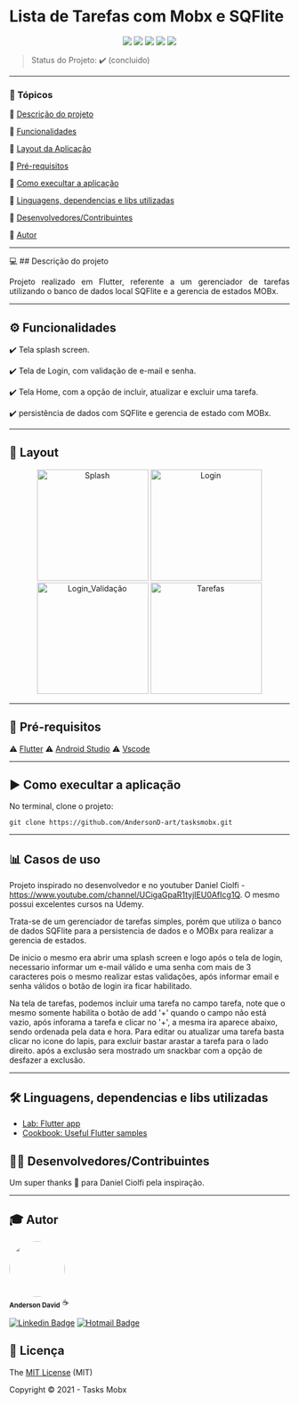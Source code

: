 <h1>Lista de Tarefas com Mobx e SQFlite</h1> 

<p align="center">
  <img src="https://img.shields.io/static/v1?label=dart&message=language&color=blue&style=for-the-badge&logo=DART"/>  
  <img src="https://img.shields.io/static/v1?label=flutter&message=framework&color=blue&style=for-the-badge&logo=FLUTTER"/>  
  <img src="http://img.shields.io/static/v1?label=License&message=MIT&color=green&style=for-the-badge"/>   
  <img src="http://img.shields.io/static/v1?label=TESTES&message=%3E100&color=GREEN&style=for-the-badge"/>  
   <img src="http://img.shields.io/static/v1?label=STATUS&message=CONCLUIDO&color=GREEN&style=for-the-badge"/>
</p>

> Status do Projeto: :heavy_check_mark: (concluido)
---

### 📖 Tópicos 

:small_blue_diamond: [Descrição do projeto](#descrição-do-projeto)

:small_blue_diamond: [Funcionalidades](#funcionalidades)

:small_blue_diamond: [Layout da Aplicação](#Layout)

:small_blue_diamond: [Pré-requisitos](#pré-requisitos)

:small_blue_diamond: [Como execultar a aplicação](#Como-execultar-a-aplicação)

:small_blue_diamond: [Linguagens, dependencias e libs utilizadas](#Linguagens-dependencias-e-libs-utilizadas)

:small_blue_diamond: [Desenvolvedores/Contribuintes](#Desenvolvedores/Contribuintes)

:small_blue_diamond: [Autor](#Autor)

--- 

💻 ## Descrição do projeto 

<p align="justify">
  Projeto realizado em Flutter, referente a um gerenciador de tarefas utilizando o banco de dados local SQFlite e a gerencia de estados MOBx. 
</p>

---

## ⚙️ Funcionalidades

:heavy_check_mark: Tela splash screen.  

:heavy_check_mark: Tela de Login, com validação de e-mail e senha.  

:heavy_check_mark: Tela Home, com a opção de incluir, atualizar e excluir uma tarefa.  

:heavy_check_mark: persistência de dados com SQFlite e gerencia de estado com MOBx. 

---

## 🎨 Layout 

<p align="center">
  <img alt="Splash" title="#Splash" src="https://user-images.githubusercontent.com/77983152/105763282-60afbc80-5f34-11eb-918e-e2e43d232385.png" width="200px">

  <img alt="Login" title="#Login" src="https://user-images.githubusercontent.com/77983152/105848445-bf6d4880-5fbd-11eb-8b9c-8d2eb0569744.png" width="200px">

  <img alt="Login_Validação" title="#Login_Validação" src="https://user-images.githubusercontent.com/77983152/105848494-cd22ce00-5fbd-11eb-898e-184c2977ef91.png" width="200px">

  <img alt="Tarefas" title="#Tarefas" src="https://user-images.githubusercontent.com/77983152/105848533-da3fbd00-5fbd-11eb-84b6-f5a9ef8a6d21.png" width="200px">
</p>

---

## 🎯 Pré-requisitos

:warning: [Flutter](https://flutter.dev/docs/get-started/install)
:warning: [Android Studio](https://developer.android.com/studio)
:warning: [Vscode](https://code.visualstudio.com/download)

---

## ▶️ Como execultar a aplicação

No terminal, clone o projeto: 

```
git clone https://github.com/AndersonD-art/tasksmobx.git
```

---

## 📊 Casos de uso

Projeto inspirado no desenvolvedor e no youtuber Daniel Ciolfi - https://www.youtube.com/channel/UCigaGpaR1tyjIEU0AfIcg1Q. O mesmo possui excelentes cursos na Udemy.

Trata-se de um gerenciador de tarefas simples, porém que utiliza o banco de dados SQFlite para a persistencia de dados e o MOBx para realizar a gerencia de estados.

De inicio o mesmo era abrir uma splash screen e logo após o tela de login, necessario informar um e-mail válido e uma senha com mais de 3 caracteres pois o mesmo realizar estas validações,
após informar email e senha válidos o botão de login ira ficar habilitado.

Na tela de tarefas, podemos incluir uma tarefa no campo tarefa, note que o mesmo somente habilita o botão de add '+' quando o campo não está vazio, após inforama a tarefa e clicar no '+', a mesma ira aparece abaixo, sendo ordenada pela data e hora. Para editar ou atualizar uma tarefa basta clicar no icone do lapis, para excluir bastar arastar a tarefa para o lado direito. após a exclusão sera mostrado um snackbar com a opção de desfazer a exclusão.

---

## 🛠 Linguagens, dependencias e libs utilizadas

- [Lab: Flutter app](https://flutter.dev/docs/get-started/codelab)
- [Cookbook: Useful Flutter samples](https://flutter.dev/docs/cookbook)

## 👨‍💻 Desenvolvedores/Contribuintes

Um super thanks 👏 para Daniel Ciolfi pela inspiração.

---

## 🎓 Autor

 <img style="border-radius: 50%;" src="https://avatars.githubusercontent.com/u/77983152?s=460&u=f61c18670116cb318cdf26e7523643a6dccb5680&v=4" width="100px;" alt=""/>
 <br />
 <sub><b>Anderson David</b></sub> ☕
 <br />

[![Linkedin Badge](https://img.shields.io/badge/-AndersonDavid-blue?style=flat-square&logo=Linkedin&logoColor=white&link=https://www.linkedin.com/in/anderson-david-ti)](https://www.linkedin.com/in/anderson-david-ti) 
[![Hotmail Badge](https://img.shields.io/badge/-andersondavidti@hotmail.com-c14438?style=flat-square&logo=Hotmail&logoColor=white&link=mailto:andersondavidti@hotmail.com)](mailto:andersondavidti@hotmail.com)

## 📝 Licença 

The [MIT License]() (MIT)

Copyright :copyright: 2021 - Tasks Mobx